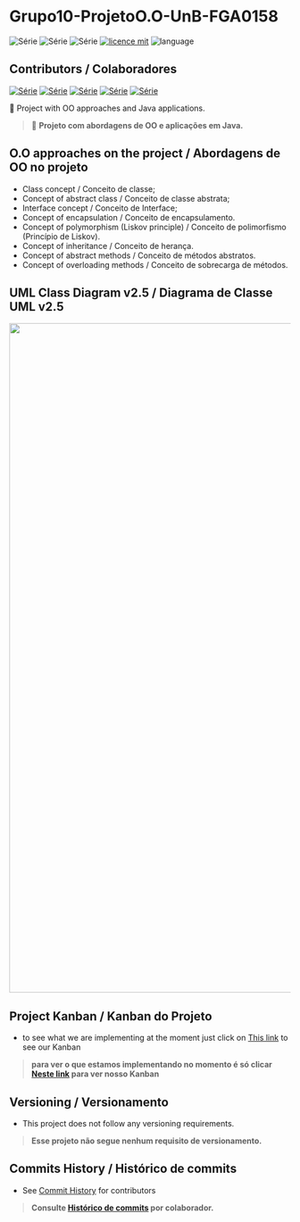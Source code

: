 # Grupo10-ProjetoO.O-UnB-FGA0158
![Série](https://img.shields.io/badge/Professor-Lanna-green)
![Série](https://img.shields.io/badge/Projeto-Estacionamento-blue)
![Série](https://img.shields.io/badge/Discplina-O.Objetos-green)
[![licence mit](https://img.shields.io/badge/licence-MIT-blue.svg)](https://github.com/Maiconrq/INMTE/blob/main/LICENSE)
![language](https://img.shields.io/badge/java-only-green)

## Contributors / Colaboradores
[![Série](https://img.shields.io/badge/Grupo10-Lucas-blue)](https://github.com/lramon2001)
[![Série](https://img.shields.io/badge/Grupo10-Paulo-green)](https://github.com/PhRezende-eng)
[![Série](https://img.shields.io/badge/Grupo10-Adrian-blue)](https://github.com/SwampTG)
[![Série](https://img.shields.io/badge/Grupo10-Diogenes-green)](https://github.com/diogjunior100)
[![Série](https://img.shields.io/badge/Grupo10-Arthur-blue)](https://github.com/CrimsonCrown)

:rocket: Project with OO approaches and Java applications. 

> :rocket: **Projeto com abordagens de OO e aplicações em Java.**

## O.O approaches on the project / Abordagens de OO no projeto
- Class concept / Conceito de classe;
- Concept of abstract class / Conceito de classe abstrata;
- Interface concept / Conceito de Interface;
- Concept of encapsulation / Conceito de encapsulamento.
- Concept of polymorphism (Liskov principle) / Conceito de polimorfismo (Princípio de Liskov).
- Concept of inheritance / Conceito de herança.
- Concept of abstract methods / Conceito de métodos abstratos.
- Concept of overloading methods / Conceito de sobrecarga de métodos.

## UML Class Diagram v2.5 / Diagrama de Classe UML v2.5
<img src="https://github.com/lramon2001/Grupo10-ProjetoO.O-UnB-FGA0158/blob/main/UMLDiagram.png" width="1200"/>

## Project Kanban / Kanban do Projeto
- to see what we are implementing at the moment just click on [This link](https://trello.com/b/TipC8qJd/controle-de-estacionamento) to see our Kanban
> **para ver o que estamos implementando no momento é só clicar [Neste link](https://trello.com/b/TipC8qJd/controle-de-estacionamento) para ver nosso Kanban**

## Versioning / Versionamento
- This project does not follow any versioning requirements.

> **Esse projeto não segue nenhum requisito de versionamento.**

## Commits History / Histórico de commits
- See [Commit History](https://github.com/lramon2001/Grupo10-ProjetoO.O-UnB-FGA0158/pulse) for contributors

> **Consulte [Histórico de commits](https://github.com/lramon2001/Grupo10-ProjetoO.O-UnB-FGA0158/pulse) por colaborador.**
> 
